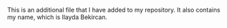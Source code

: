 This is an additional file that I have added to my repository.
It also contains my name, which is Ilayda Bekircan.
